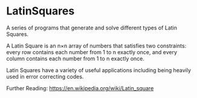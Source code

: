 # LatinSquares
A series of programs that generate and solve different types of Latin Squares.

A Latin Square is an n×n array of numbers that satisfies two constraints: every row contains each number from 1 to n exactly once, and every column contains each number from 1 to n exactly once.

Latin Squares have a variety of useful applications including being heavily used in error correcting codes.

Further Reading: https://en.wikipedia.org/wiki/Latin_square

